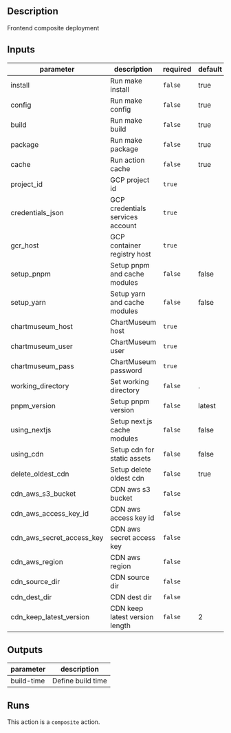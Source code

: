 <!-- action-docs-description -->
## Description

Frontend composite deployment
<!-- action-docs-description -->

<!-- action-docs-inputs -->
## Inputs

| parameter | description | required | default |
| --- | --- | --- | --- |
| install | Run make install | `false` | true |
| config | Run make config | `false` | true |
| build | Run make build | `false` | true |
| package | Run make package | `false` | true |
| cache | Run action cache | `false` | true |
| project_id | GCP project id | `true` |  |
| credentials_json | GCP credentials services account | `true` |  |
| gcr_host | GCP container registry host | `true` |  |
| setup_pnpm | Setup pnpm and cache modules | `false` | false |
| setup_yarn | Setup yarn and cache modules | `false` | false |
| chartmuseum_host | ChartMuseum host | `true` |  |
| chartmuseum_user | ChartMuseum user | `true` |  |
| chartmuseum_pass | ChartMuseum password | `true` |  |
| working_directory | Set working directory | `false` | . |
| pnpm_version | Setup pnpm version | `false` | latest |
| using_nextjs | Setup next.js cache modules | `false` | false |
| using_cdn | Setup cdn for static assets | `false` | false |
| delete_oldest_cdn | Setup delete oldest cdn | `false` | true |
| cdn_aws_s3_bucket | CDN aws s3 bucket | `false` |  |
| cdn_aws_access_key_id | CDN aws access key id | `false` |  |
| cdn_aws_secret_access_key | CDN aws secret access key | `false` |  |
| cdn_aws_region | CDN aws region | `false` |  |
| cdn_source_dir | CDN source dir | `false` |  |
| cdn_dest_dir | CDN dest dir | `false` |  |
| cdn_keep_latest_version | CDN keep latest version length | `false` | 2 |
<!-- action-docs-inputs -->

<!-- action-docs-outputs -->
## Outputs

| parameter | description |
| --- | --- |
| build-time | Define build time |
<!-- action-docs-outputs -->

<!-- action-docs-runs -->
## Runs

This action is a `composite` action.
<!-- action-docs-runs -->

